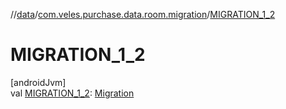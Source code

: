 //[data](../../index.md)/[com.veles.purchase.data.room.migration](index.md)/[MIGRATION_1_2](-m-i-g-r-a-t-i-o-n_1_2.md)

# MIGRATION_1_2

[androidJvm]\
val [MIGRATION_1_2](-m-i-g-r-a-t-i-o-n_1_2.md): [Migration](https://developer.android.com/reference/kotlin/androidx/room/migration/Migration.html)
